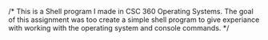 /*
This is a Shell program I made in CSC 360 Operating Systems. 
The goal of this assignment was too create a simple shell program
to give experiance with working with the operating system and console 
commands.
*/
